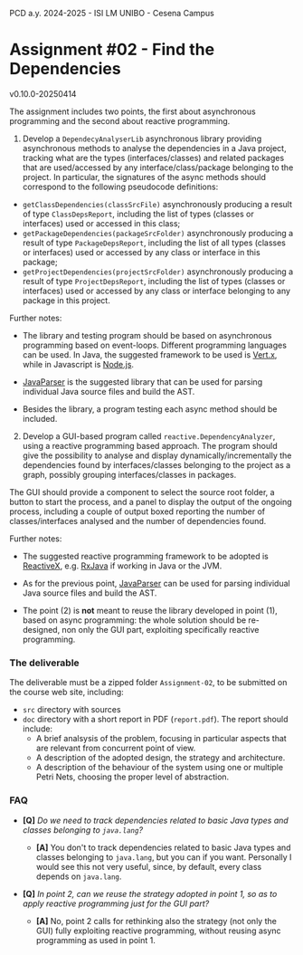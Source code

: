 PCD a.y. 2024-2025 - ISI LM UNIBO - Cesena Campus

# Assignment #02 -  Find the Dependencies

v0.10.0-20250414

The assignment includes two points, the first about asynchronous programming and the second about reactive programming.

1) Develop a `DependecyAnalyserLib` asynchronous library providing asynchronous methods to analyse the dependencies in a Java project, tracking what are the types (interfaces/classes) and related packages that are used/accessed by any interface/class/package belonging to the project. In particular, the signatures of the async methods should correspond to the following pseudocode definitions:

- `getClassDependencies(classSrcFile)` asynchronously  producing a result of type `ClassDepsReport`, including the list of types (classes or interfaces) used or accessed in this class;
- `getPackageDependencies(packageSrcFolder)` asynchronously  producing a result of type `PackageDepsReport`, including the list of all types (classes or interfaces) used or accessed by any class or interface in this package;
- `getProjectDependencies(projectSrcFolder)` asynchronously producing a result of type `ProjectDepsReport`, including the list of types (classes or interfaces) used or accessed by any class or interface belonging to any package in this project.

Further notes:

- The library and testing program should be based on asynchronous programming based on event-loops. Different programming languages can be used. In Java, the suggested framework to be used is [Vert.x](https://vertx.io/), while in Javascript is [Node.js](https://node.js).

- [JavaParser](https://javaparser.org/) is the suggested library that can be used for parsing individual Java source files and build the AST.

- Besides the library, a program testing each async method should be included.


2) Develop a GUI-based program called `reactive.DependencyAnalyzer`, using a reactive programming based approach. The program should give the possibility to analyse and display dynamically/incrementally the dependencies found by interfaces/classes belonging to the project as a graph, possibly grouping interfaces/classes in packages.

The GUI should provide a component to select the source root folder, a button to start the process, and a panel to display the output of the ongoing process, including a couple of output boxed reporting the number of classes/interfaces analysed and the number of dependencies found.

Further notes:

- The suggested reactive programming framework to be adopted is [ReactiveX](https://reactivex.io/), e.g. [RxJava](https://github.com/ReactiveX/RxJava) if working in Java or the JVM.

- As for the previous point, [JavaParser](https://javaparser.org/) can be used for parsing individual Java source files and build the AST.

- The point (2) is **not** meant to reuse the library developed in point (1), based on async programming: the whole solution should be re-designed, non only the GUI part, exploiting specifically reactive programming.


### The deliverable

The deliverable must be a zipped folder `Assignment-02`, to be submitted on the course web site, including:
- `src` directory with sources
- `doc` directory with a short report in PDF (`report.pdf`). The report should include:
	- A brief analsysis of the problem, focusing in particular aspects that are relevant from concurrent point of view.
	- A description of the adopted design, the strategy and architecture.
	- A description of the behaviour of the system using one or multiple Petri Nets, choosing the proper level of abstraction.

### FAQ

- **[Q]** *Do we need to track dependencies related to basic Java types and classes belonging to `java.lang`?*
    - **[A]** You don't to track dependencies related to basic Java types and classes belonging to `java.lang`, but you can if you want. Personally I would see this not very useful, since, by default, every class depends on `java.lang`.

- **[Q]** *In point 2, can we reuse the strategy adopted in point 1, so as to apply reactive programming just for the GUI part?*
    - **[A]** No, point 2 calls for rethinking also the strategy (not only the GUI) fully exploiting reactive programming, without reusing async programming as used in point 1.




